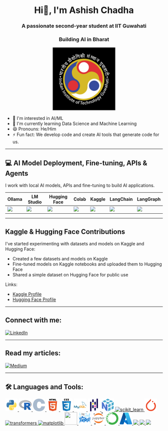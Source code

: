 <h1 align="center">Hi👋, I'm Ashish Chadha</h1>
<h3 align="center">A passionate second-year student at IIT Guwahati</h3>
<h3 align="center">Building AI in Bharat</h3>

<p align="center">
  <img src="iitg.jpg" alt="IIT Guwahati Logo" width="200" height="200" />
</p>

- 👀 I'm interested in AI/ML  
- 🌱 I'm currently learning Data Science and Machine Learning 
- 😄 Pronouns: He/Him
- ⚡ Fun fact: We develop code and create AI tools that generate code for us.

---

## 💻 AI Model Deployment, Fine-tuning, APIs & Agents
I work with local AI models, APIs and fine-tuning to build AI applications.  

| Ollama | LM Studio | Hugging Face | Colab | Kaggle | LangChain | LangGraph| 
|--------|----------|--------------|------------|--------|--------|--------|
| <a href="https://ollama.com/" target="_blank"><img src="https://miro.medium.com/v2/resize:fit:500/1*8xvg7T-wPBrq_9O-Bxnv3w.png" width="100"></a> | <a href="https://lmstudio.ai/" target="_blank"><img src="https://lmstudio.ai/_next/image?url=%2F_next%2Fstatic%2Fmedia%2Flogo-192x192.3a60873f.png&w=384&q=75" width="100"></a> | <a href="https://huggingface.co/" target="_blank"><img src="https://huggingface.co/front/assets/huggingface_logo-noborder.svg" width="100"></a> | <a href="https://colab.research.google.com/" target="_blank"><img src="https://encrypted-tbn0.gstatic.com/images?q=tbn:ANd9GcQnUqaJ9POaXHgpH3H-JJ0OKeQQYIeeMCY6cQ&s" width="100"></a> | <a href="https://www.kaggle.com/" target="_blank"><img src="https://www.kaggle.com/static/images/logos/kaggle-logo-opengraph.png" width="100"></a> | <a href="https://www.langchain.com/" target="_blank"><img src="https://python.langchain.com/img/brand/wordmark.png" width="100"></a> | <a href="https://langchain-ai.github.io/langgraph/" target="_blank"><img src="https://langchain-ai.github.io/langgraph/static/wordmark_dark.svg" width="100"></a> |

---

## Kaggle & Hugging Face Contributions
I've started experimenting with datasets and models on Kaggle and Hugging Face:  

- Created a few datasets and models on Kaggle
- Fine-tuned models on Kaggle notebooks and uploaded them to Hugging Face 
- Shared a simple dataset on Hugging Face for public use  

Links:
- [Kaggle Profile](https://www.kaggle.com/ashishiitg)
- [Hugging Face Profile](https://huggingface.co/Neural-Hacker) 

---

## Connect with me:
<p align="left">
  <a href="https://www.linkedin.com/in/ashish-chadha-%F0%9F%87%AE%F0%9F%87%B3-288380322/" target="blank">
    <img align="center" src="https://raw.githubusercontent.com/rahuldkjain/github-profile-readme-generator/master/src/images/icons/Social/linked-in-alt.svg" alt="LinkedIn" height="30" width="40" />
  </a>
</p>

---

## Read my articles:
<p align="left">
  <a href="https://medium.com/@ashishchadha11944" target="blank">
    <img align="center" src="https://uxwing.com/wp-content/themes/uxwing/download/brands-and-social-media/medium-logo-icon.png" alt="Medium" height="30" width="40" />
  </a>
</p>

---

## 🛠 Languages and Tools:
<p align="left"> 
  <a href="https://www.python.org" target="_blank" rel="noreferrer"> 
    <img src="https://raw.githubusercontent.com/devicons/devicon/master/icons/python/python-original.svg" alt="python" width="40" height="40"/> 
  </a> 
  <a href="https://www.r-project.org/" target="_blank" rel="noreferrer"> 
    <img src="https://raw.githubusercontent.com/devicons/devicon/master/icons/r/r-original.svg" alt="r" width="40" height="40"/> 
  </a>
  <a href="https://www.cprogramming.com/" target="_blank" rel="noreferrer"> 
    <img src="https://raw.githubusercontent.com/devicons/devicon/master/icons/c/c-original.svg" alt="c" width="40" height="40"/> 
  </a> 
  <a href="https://www.w3.org/html/" target="_blank" rel="noreferrer"> 
    <img src="https://raw.githubusercontent.com/devicons/devicon/master/icons/html5/html5-original-wordmark.svg" alt="html5" width="40" height="40"/> 
  </a> 
  <a href="https://www.w3schools.com/css/" target="_blank" rel="noreferrer"> 
    <img src="https://raw.githubusercontent.com/devicons/devicon/master/icons/css3/css3-original-wordmark.svg" alt="css3" width="40" height="40"/> 
  </a> 
  <a href="https://www.mysql.com/" target="_blank" rel="noreferrer"> 
    <img src="https://raw.githubusercontent.com/devicons/devicon/master/icons/mysql/mysql-original-wordmark.svg" alt="mysql" width="40" height="40"/> 
  </a>
  <a href="https://pandas.pydata.org/" target="_blank" rel="noreferrer"> 
    <img src="https://raw.githubusercontent.com/devicons/devicon/2ae2a900d2f041da66e950e4d48052658d850630/icons/pandas/pandas-original.svg" alt="pandas" width="40" height="40"/> 
  </a>
  <a href="https://numpy.org/" target="_blank" rel="noreferrer"> 
    <img src="https://raw.githubusercontent.com/devicons/devicon/master/icons/numpy/numpy-original.svg" alt="numpy" width="40" height="40"/> 
  </a>
  <a href="https://scikit-learn.org/" target="_blank" rel="noreferrer"> 
    <img src="https://upload.wikimedia.org/wikipedia/commons/0/05/Scikit_learn_logo_small.svg" alt="scikit_learn" width="40" height="40"/> 
  </a>
  <a href="https://pytorch.org/" target="_blank" rel="noreferrer"> 
    <img src="https://raw.githubusercontent.com/devicons/devicon/master/icons/pytorch/pytorch-original.svg" alt="pytorch" width="40" height="40"/> 
  </a>
  <a href="https://huggingface.co/transformers/" target="_blank" rel="noreferrer"> 
    <img src="https://huggingface.co/front/assets/huggingface_logo-noborder.svg" alt="transformers" width="40" height="40"/> 
  </a>
  <a href="https://matplotlib.org/" target="_blank" rel="noreferrer"> 
    <img src="https://upload.wikimedia.org/wikipedia/commons/8/84/Matplotlib_icon.svg" alt="matplotlib" width="40" height="40"/> 
  </a>
  <a href="https://lightgbm.readthedocs.io/" target="_blank" rel="noreferrer"> 
    <img src="https://lightgbm.readthedocs.io/en/stable/_images/LightGBM_logo_black_text.svg" width="40" height="40"/> 
  </a>
  <a href="https://xgboost.readthedocs.io/" target="_blank" rel="noreferrer"> 
    <img src="https://raw.githubusercontent.com/dmlc/dmlc.github.io/master/img/logo-m/xgboost.png" alt="xgboost" width="40" height="40"/> 
  </a>
  <a href="https://jupyter.org/" target="_blank" rel="noreferrer"> 
    <img src="https://raw.githubusercontent.com/devicons/devicon/master/icons/jupyter/jupyter-original-wordmark.svg" alt="jupyter" width="40" height="40"/> 
  </a>
  <a href="https://www.anaconda.com/" target="_blank" rel="noreferrer"> 
    <img src="https://raw.githubusercontent.com/devicons/devicon/master/icons/anaconda/anaconda-original.svg" alt="anaconda" width="40" height="40"/> 
  </a>
  <a href="https://azure.microsoft.com/" target="_blank" rel="noreferrer"> 
    <img src="https://raw.githubusercontent.com/devicons/devicon/master/icons/azure/azure-original.svg" alt="azure" width="40" height="40"/> 
  </a>
  <a href="https://www.kaggle.com/" target="_blank"><img src="https://image.pitchbook.com/6u6feRksErPUB1XOmGmpiDOJ4UY1595425192373_200x200" width="100">
  </a> 
  <a href="https://www.langchain.com/" target="_blank"><img src="https://python.langchain.com/img/brand/wordmark.png" width="100">
  </a>
  <a href="https://langchain-ai.github.io/langgraph/" target="_blank"><img src="https://langchain-ai.github.io/langgraph/static/wordmark_dark.svg" width="100"></a>
  </p>
